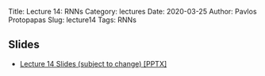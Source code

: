 Title: Lecture 14: RNNs
Category: lectures
Date: 2020-03-25
Author: Pavlos Protopapas
Slug: lecture14
Tags: RNNs


## Slides

- [Lecture 14 Slides (subject to change) [PPTX]](presentation/cs109b_lecture_rnns.pptx)
